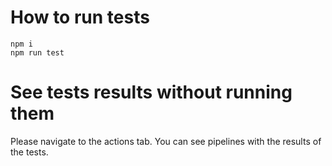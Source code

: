 # How to run tests

```
npm i
npm run test
```

# See tests results without running them

Please navigate to the actions tab. You can see pipelines with the results of the tests.

